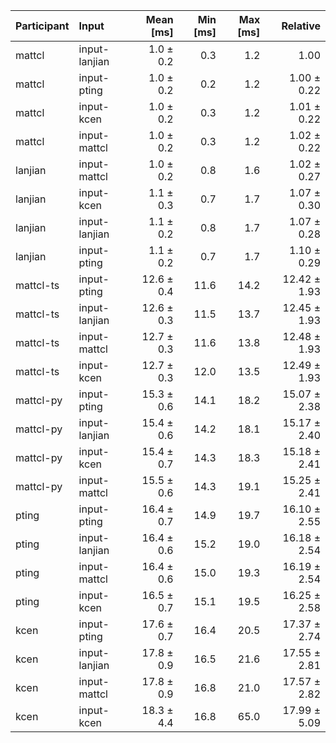 | Participant | Input | Mean [ms] | Min [ms] | Max [ms] | Relative |
|:---|:---|---:|---:|---:|---:|
| mattcl | input-lanjian | 1.0 ± 0.2 | 0.3 | 1.2 | 1.00 |
| mattcl | input-pting | 1.0 ± 0.2 | 0.2 | 1.2 | 1.00 ± 0.22 |
| mattcl | input-kcen | 1.0 ± 0.2 | 0.3 | 1.2 | 1.01 ± 0.22 |
| mattcl | input-mattcl | 1.0 ± 0.2 | 0.3 | 1.2 | 1.02 ± 0.22 |
| lanjian | input-mattcl | 1.0 ± 0.2 | 0.8 | 1.6 | 1.02 ± 0.27 |
| lanjian | input-kcen | 1.1 ± 0.3 | 0.7 | 1.7 | 1.07 ± 0.30 |
| lanjian | input-lanjian | 1.1 ± 0.2 | 0.8 | 1.7 | 1.07 ± 0.28 |
| lanjian | input-pting | 1.1 ± 0.2 | 0.7 | 1.7 | 1.10 ± 0.29 |
| mattcl-ts | input-pting | 12.6 ± 0.4 | 11.6 | 14.2 | 12.42 ± 1.93 |
| mattcl-ts | input-lanjian | 12.6 ± 0.3 | 11.5 | 13.7 | 12.45 ± 1.93 |
| mattcl-ts | input-mattcl | 12.7 ± 0.3 | 11.6 | 13.8 | 12.48 ± 1.93 |
| mattcl-ts | input-kcen | 12.7 ± 0.3 | 12.0 | 13.5 | 12.49 ± 1.93 |
| mattcl-py | input-pting | 15.3 ± 0.6 | 14.1 | 18.2 | 15.07 ± 2.38 |
| mattcl-py | input-lanjian | 15.4 ± 0.6 | 14.2 | 18.1 | 15.17 ± 2.40 |
| mattcl-py | input-kcen | 15.4 ± 0.7 | 14.3 | 18.3 | 15.18 ± 2.41 |
| mattcl-py | input-mattcl | 15.5 ± 0.6 | 14.3 | 19.1 | 15.25 ± 2.41 |
| pting | input-pting | 16.4 ± 0.7 | 14.9 | 19.7 | 16.10 ± 2.55 |
| pting | input-lanjian | 16.4 ± 0.6 | 15.2 | 19.0 | 16.18 ± 2.54 |
| pting | input-mattcl | 16.4 ± 0.6 | 15.0 | 19.3 | 16.19 ± 2.54 |
| pting | input-kcen | 16.5 ± 0.7 | 15.1 | 19.5 | 16.25 ± 2.58 |
| kcen | input-pting | 17.6 ± 0.7 | 16.4 | 20.5 | 17.37 ± 2.74 |
| kcen | input-lanjian | 17.8 ± 0.9 | 16.5 | 21.6 | 17.55 ± 2.81 |
| kcen | input-mattcl | 17.8 ± 0.9 | 16.8 | 21.0 | 17.57 ± 2.82 |
| kcen | input-kcen | 18.3 ± 4.4 | 16.8 | 65.0 | 17.99 ± 5.09 |
